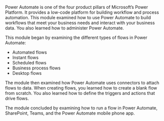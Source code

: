 Power Automate is one of the four product pillars of Microsoft’s Power Platform. It provides a low-code platform for building workflow and process automation. This module examined how to use Power Automate to build workflows that meet your business needs and interact with your business data. You also learned how to administer Power Automate.

This module began by examining the different types of flows in Power Automate:

 -  Automated flows
 -  Instant flows
 -  Scheduled flows
 -  Business process flows
 -  Desktop flows

The module then examined how Power Automate uses connectors to attach flows to data. When creating flows, you learned how to create a blank flow from scratch. You also learned how to define the triggers and actions that drive flows.

The module concluded by examining how to run a flow in Power Automate, SharePoint, Teams, and the Power Automate mobile phone app.
